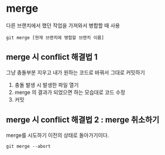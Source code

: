 # merge

다른 브랜치에서 했던 작업을 가져와서 병합할 때 사용

    git merge [현재 브랜치에 병합할 브랜치 이름]

## merge 시 conflict 해결법 1
그냥 충돌부분 지우고 내가 원하는 코드로 바꿔서 그대로 커밋하기

1. 충돌 발생 시 발생한 파일 열기
2. merge 의 결과가 되었으면 하는 모습대로 코드 수정
3. 커밋

## merge 시 conflict 해결법 2 : merge 취소하기

merge를 시도하기 이전의 상태로 돌아가기이다.

    git merge --abort

